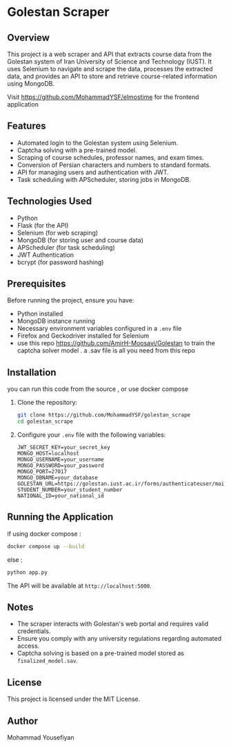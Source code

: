 # Golestan Scraper

## Overview
This project is a web scraper and API that extracts course data from the Golestan system of Iran University of Science and Technology (IUST). It uses Selenium to navigate and scrape the data, processes the extracted data, and provides an API to store and retrieve course-related information using MongoDB.

Visit https://github.com/MohammadYSF/elmostime for the frontend application

## Features
- Automated login to the Golestan system using Selenium.
- Captcha solving with a pre-trained model.
- Scraping of course schedules, professor names, and exam times.
- Conversion of Persian characters and numbers to standard formats.
- API for managing users and authentication with JWT.
- Task scheduling with APScheduler, storing jobs in MongoDB.

## Technologies Used
- Python
- Flask (for the API)
- Selenium (for web scraping)
- MongoDB (for storing user and course data)
- APScheduler (for task scheduling)
- JWT Authentication
- bcrypt (for password hashing)

## Prerequisites
Before running the project, ensure you have:
- Python installed
- MongoDB instance running
- Necessary environment variables configured in a `.env` file
- Firefox and Geckodriver installed for Selenium
- use this repo https://github.com/AmirH-Moosavi/Golestan to train the captcha solver model . a .sav file is all you need from this repo  

## Installation

you can run this code from the source , or use docker compose 
1. Clone the repository:
   ```bash
   git clone https://github.com/MohammadYSF/golestan_scrape
   cd golestan_scrape
   ```

2. Configure your `.env` file with the following variables:
   ```plaintext
   JWT_SECRET_KEY=your_secret_key
   MONGO_HOST=localhost
   MONGO_USERNAME=your_username
   MONGO_PASSWORD=your_password
   MONGO_PORT=27017
   MONGO_DBNAME=your_database
   GOLESTAN_URL=https://golestan.iust.ac.ir/forms/authenticateuser/main.htm
   STUDENT_NUMBER=your_student_number
   NATIONAL_ID=your_national_id
   ```

## Running the Application

if using docker compose :
```bash
docker compose up --build
```
else : 

```bash
python app.py
```

The API will be available at `http://localhost:5000`.


## Notes
- The scraper interacts with Golestan's web portal and requires valid credentials.
- Ensure you comply with any university regulations regarding automated access.
- Captcha solving is based on a pre-trained model stored as `finalized_model.sav`.

## License
This project is licensed under the MIT License.

## Author
Mohammad Yousefiyan

